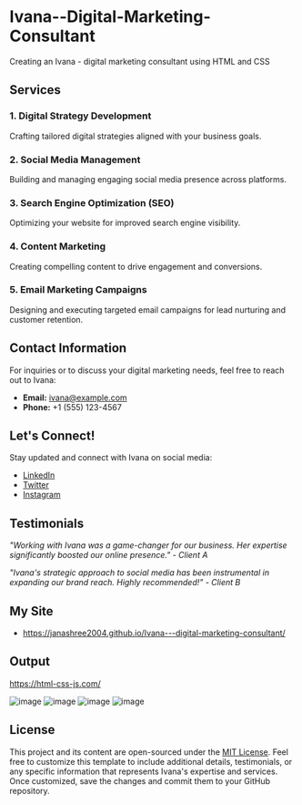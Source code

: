# Ivana--Digital-Marketing-Consultant
Creating an Ivana - digital marketing consultant using HTML and CSS

## Services

### 1. Digital Strategy Development
Crafting tailored digital strategies aligned with your business goals.

### 2. Social Media Management
Building and managing engaging social media presence across platforms.

### 3. Search Engine Optimization (SEO)
Optimizing your website for improved search engine visibility.

### 4. Content Marketing
Creating compelling content to drive engagement and conversions.

### 5. Email Marketing Campaigns
Designing and executing targeted email campaigns for lead nurturing and customer retention.

## Contact Information

For inquiries or to discuss your digital marketing needs, feel free to reach out to Ivana:

- **Email:** [ivana@example.com](mailto:ivana@example.com)
- **Phone:** +1 (555) 123-4567

## Let's Connect!

Stay updated and connect with Ivana on social media:

- [LinkedIn](https://www.linkedin.com/in/ivanadigitalmarketing/)
- [Twitter](https://twitter.com/ivanadigital)
- [Instagram](https://www.instagram.com/ivanadigital/)

## Testimonials

*"Working with Ivana was a game-changer for our business. Her expertise significantly boosted our online presence." - Client A*

*"Ivana's strategic approach to social media has been instrumental in expanding our brand reach. Highly recommended!" - Client B*

## My Site

 -  https://janashree2004.github.io/Ivana---digital-marketing-consultant/

## Output

https://html-css-js.com/

![image](https://github.com/Janashree2004/Ivana---digital-marketing-consultant/assets/142415775/6c5cc592-2542-41a2-bc42-6b649b652e93)
![image](https://github.com/Janashree2004/Ivana---digital-marketing-consultant/assets/142415775/2ddfa5dc-4524-4b22-8e1a-b40fe107e56f)
![image](https://github.com/Janashree2004/Ivana---digital-marketing-consultant/assets/142415775/f5935585-763a-4395-994a-6ad73628868c)
![image](https://github.com/Janashree2004/Ivana---digital-marketing-consultant/assets/142415775/50f041fa-9c4c-463f-9d68-431322a3f27b)


## License

This project and its content are open-sourced under the [MIT License](LICENSE).
Feel free to customize this template to include additional details, testimonials, or any specific information that represents Ivana's expertise and services. Once customized, save the changes and commit them to your GitHub repository.
